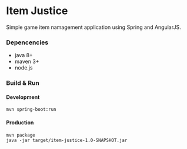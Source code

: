 Item Justice
============
Simple game item namagement application using Spring and AngularJS.


### Depencencies

* java 8+
* maven 3+
* node.js

### Build & Run

#### Development

    mvn spring-boot:run

#### Production

    mvn package
    java -jar target/item-justice-1.0-SNAPSHOT.jar
